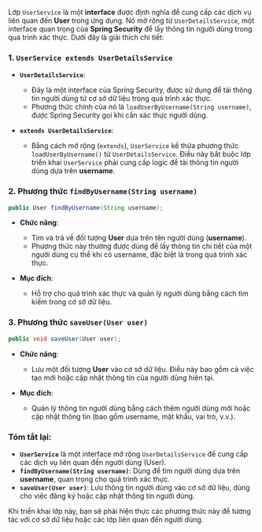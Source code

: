 Lớp `UserService` là một **interface** được định nghĩa để cung cấp các dịch vụ liên quan đến **User** trong ứng dụng. Nó mở rộng từ `UserDetailsService`, một interface quan trọng của **Spring Security** để lấy thông tin người dùng trong quá trình xác thực. Dưới đây là giải thích chi tiết:

### 1. **`UserService extends UserDetailsService`**

- **`UserDetailsService`**:
    - Đây là một interface của Spring Security, được sử dụng để tải thông tin người dùng từ cơ sở dữ liệu trong quá trình xác thực.
    - Phương thức chính của nó là `loadUserByUsername(String username)`, được Spring Security gọi khi cần xác thực người dùng.

- **`extends UserDetailsService`**:
    - Bằng cách mở rộng (`extends`), `UserService` kế thừa phương thức `loadUserByUsername()` từ `UserDetailsService`. Điều này bắt buộc lớp triển khai `UserService` phải cung cấp logic để tải thông tin người dùng dựa trên **username**.

### 2. **Phương thức `findByUsername(String username)`**

```java
public User findByUsername(String username);
```

- **Chức năng**:
    - Tìm và trả về đối tượng **User** dựa trên tên người dùng (**username**).
    - Phương thức này thường được dùng để lấy thông tin chi tiết của một người dùng cụ thể khi có username, đặc biệt là trong quá trình xác thực.

- **Mục đích**:
    - Hỗ trợ cho quá trình xác thực và quản lý người dùng bằng cách tìm kiếm trong cơ sở dữ liệu.

### 3. **Phương thức `saveUser(User user)`**

```java
public void saveUser(User user);
```

- **Chức năng**:
    - Lưu một đối tượng **User** vào cơ sở dữ liệu. Điều này bao gồm cả việc tạo mới hoặc cập nhật thông tin của người dùng hiện tại.

- **Mục đích**:
    - Quản lý thông tin người dùng bằng cách thêm người dùng mới hoặc cập nhật thông tin (bao gồm username, mật khẩu, vai trò, v.v.).

### Tóm tắt lại:

- **`UserService`** là một interface mở rộng `UserDetailsService` để cung cấp các dịch vụ liên quan đến người dùng (User).
- **`findByUsername(String username)`**: Dùng để tìm người dùng dựa trên **username**, quan trọng cho quá trình xác thực.
- **`saveUser(User user)`**: Lưu thông tin người dùng vào cơ sở dữ liệu, dùng cho việc đăng ký hoặc cập nhật thông tin người dùng.

Khi triển khai lớp này, bạn sẽ phải hiện thực các phương thức này để tương tác với cơ sở dữ liệu hoặc các lớp liên quan đến người dùng.